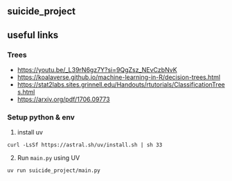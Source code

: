 ## suicide_project

## useful links

### Trees

+ https://youtu.be/_L39rN6gz7Y?si=9QgZsz_NEvCzbNvK
+ https://koalaverse.github.io/machine-learning-in-R/decision-trees.html 
+ https://stat2labs.sites.grinnell.edu/Handouts/rtutorials/ClassificationTrees.html
+ https://arxiv.org/pdf/1706.09773

### Setup python & env

1. install uv
```
curl -LsSf https://astral.sh/uv/install.sh | sh 33 
```

2. Run `main.py` using UV
```
uv run suicide_project/main.py
```
